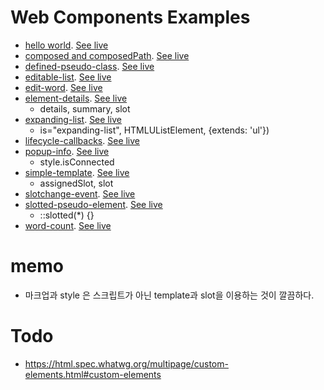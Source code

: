 # Web Components Examples

- [hello world](01). [See live](https://thegicode.github.io/vanilaJS-lab/web-components/01)
- [composed and composedPath](02). [See live](https://thegicode.github.io/vanilaJS-lab/web-components/02)
- [defined-pseudo-class](03). [See live](https://thegicode.github.io/vanilaJS-lab/web-components/03)
- [editable-list](04). [See live](https://thegicode.github.io/vanilaJS-lab/web-components/04)
- [edit-word](05). [See live](https://thegicode.github.io/vanilaJS-lab/web-components/05)
- [element-details](06). [See live](https://thegicode.github.io/vanilaJS-lab/web-components/06)
  - details, summary, slot
- [expanding-list](07). [See live](https://thegicode.github.io/vanilaJS-lab/web-components/07)
  - is="expanding-list", HTMLUListElement, {extends: 'ul'})
- [lifecycle-callbacks](08). [See live](https://thegicode.github.io/vanilaJS-lab/web-components/08)
- [popup-info](09). [See live](https://thegicode.github.io/vanilaJS-lab/web-components/09)
  - style.isConnected
- [simple-template](10). [See live](https://thegicode.github.io/vanilaJS-lab/web-components/10)
  - assignedSlot, slot
- [slotchange-event](11). [See live](https://thegicode.github.io/vanilaJS-lab/web-components/11)
- [slotted-pseudo-element](12). [See live](https://thegicode.github.io/vanilaJS-lab/web-components/12)
  - ::slotted(\*) {}
- [word-count](13). [See live](https://thegicode.github.io/vanilaJS-lab/web-components/13)

# memo

- 마크업과 style 은 스크립트가 아닌 template과 slot을 이용하는 것이 깔끔하다.


# Todo
- https://html.spec.whatwg.org/multipage/custom-elements.html#custom-elements
